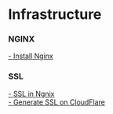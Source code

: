 # Infrastructure  
### NGINX
[- Install Nginx](https://www.digitalocean.com/community/tutorials/how-to-install-nginx-on-ubuntu-22-04)

### SSL  
[- SSL in Ngnix](https://www.digitalocean.com/community/tutorials/how-to-host-a-website-using-cloudflare-and-nginx-on-ubuntu-20-04)    
[- Generate SSL on CloudFlare](https://developers.cloudflare.com/ssl/origin-configuration/origin-ca/#1-create-an-origin-ca-certificate)    
